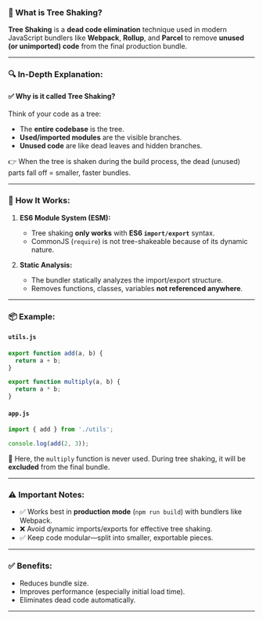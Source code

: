 
### 🌳 What is **Tree Shaking**?

**Tree Shaking** is a **dead code elimination** technique used in modern JavaScript bundlers like **Webpack**, **Rollup**, and **Parcel** to remove **unused (or unimported) code** from the final production bundle.

---

### 🔍 In-Depth Explanation:

#### ✅ **Why is it called Tree Shaking?**

Think of your code as a tree:

* The **entire codebase** is the tree.
* **Used/imported modules** are the visible branches.
* **Unused code** are like dead leaves and hidden branches.

👉 When the tree is shaken during the build process, the dead (unused) parts fall off = smaller, faster bundles.

---

### 🧠 **How It Works:**

1. **ES6 Module System (ESM):**

   * Tree shaking **only works** with **ES6 `import/export`** syntax.
   * CommonJS (`require`) is not tree-shakeable because of its dynamic nature.

2. **Static Analysis:**

   * The bundler statically analyzes the import/export structure.
   * Removes functions, classes, variables **not referenced anywhere**.

---

### 📦 Example:

#### `utils.js`

```js
export function add(a, b) {
  return a + b;
}

export function multiply(a, b) {
  return a * b;
}
```

#### `app.js`

```js
import { add } from './utils';

console.log(add(2, 3));
```

🧹 Here, the `multiply` function is never used. During tree shaking, it will be **excluded** from the final bundle.

---

### ⚠️ Important Notes:

* ✅ Works best in **production mode** (`npm run build`) with bundlers like Webpack.
* ❌ Avoid dynamic imports/exports for effective tree shaking.
* ✅ Keep code modular—split into smaller, exportable pieces.

---

### ✅ Benefits:

* Reduces bundle size.
* Improves performance (especially initial load time).
* Eliminates dead code automatically.

---